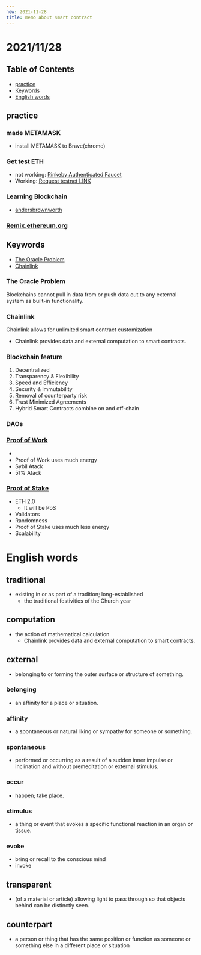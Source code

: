 ```yaml
---
new: 2021-11-28
title: memo about smart contract
---
```


# 2021/11/28
## Table of Contents
  - [practice](#practice)
  - [Keywords](#keywords)
  - [English words](#english-words)

## practice
### made METAMASK
  - install METAMASK to Brave(chrome)
### Get test ETH
  - not working: [Rinkeby Authenticated Faucet](https://faucet.rinkeby.io/)
  - Working: [Request testnet LINK](https://faucets.chain.link/rinkeby)

### Learning Blockchain
  - [andersbrownworth](https://andersbrownworth.com/blockchain/public-private-keys/)
### [Remix.ethereum.org](remix.ethereum.org)


## Keywords
  - [The Oracle Problem](#the-oracle-problem)
  - [Chainlink](#chainlink)
### The Oracle Problem
  Blockchains cannot pull in data from or push data out to any external system as built-in functionality.
  
### Chainlink
  Chainlink allows for unlimited smart contract customization
  - Chainlink provides data and external computation to smart contracts.

### Blockchain feature
 1. Decentralized
 2. Transparency & Flexibility
 3. Speed and Efficiency
 4. Security & Immutability
 5. Removal of counterparty risk
 6. Trust Minimized Agreements
 7. Hybrid Smart Contracts combine on and off-chain

### DAOs
### [Proof of Work](https://bitcoin.dmm.com/glossary/proof_of_work#:~:text=%E3%83%97%E3%83%AB%E3%83%BC%E3%83%95%E3%83%BB%E3%82%AA%E3%83%96%E3%83%BB%E3%83%AF%E3%83%BC%E3%82%AF%EF%BC%88Proof%20of%20Work%E3%80%81%E3%80%8CPoW,%E3%81%A4%E3%81%AA%E3%81%90%E3%81%9F%E3%82%81%E3%81%AE%E4%BB%95%E7%B5%84%E3%81%BF%E3%81%A7%E3%81%99%E3%80%82&text=%E3%81%93%E3%81%AE%E6%89%BF%E8%AA%8D%E4%BD%9C%E6%A5%AD%E3%81%A8%E3%81%AF,%E3%82%92%E8%A8%88%E7%AE%97%E3%81%99%E3%82%8B%E4%BD%9C%E6%A5%AD%E3%81%A7%E3%81%99%E3%80%82)
  - 
  - Proof of Work uses much energy
  - Sybil Atack
  - 51% Atack
### [Proof of Stake](https://bitcoin.dmm.com/glossary/proof_of_stake#:~:text=%E3%83%97%E3%83%AB%E3%83%BC%E3%83%95%E3%83%BB%E3%82%AA%E3%83%96%E3%83%BB%E3%82%B9%E3%83%86%E3%83%BC%E3%82%AF%EF%BC%88Proof%20of%20Stake%E3%80%81%E3%80%8CPoS,%E4%BB%95%E7%B5%84%E3%81%BF%E3%81%AE%E4%B8%80%E3%81%A4%E3%81%A7%E3%81%99%E3%80%82&text=%E6%B3%95%E5%AE%9A%E9%80%9A%E8%B2%A8%E3%81%AE%E9%80%81%E9%87%91%E3%81%A7,%E6%8B%85%E3%81%86%E3%81%93%E3%81%A8%E3%81%AB%E3%81%AA%E3%82%8A%E3%81%BE%E3%81%99%E3%80%82)
  - ETH 2.0
    * It will be PoS 
  - Validators
  - Randomness
  - Proof of Stake uses much less energy
  - Scalability

# English words
## traditional
  - existing in or as part of a tradition; long-established
    * the traditional festivities of the Church year
## computation
  - the action of mathematical calculation
    *  Chainlink provides data and external computation to smart contracts.
## external
  - belonging to or forming the outer surface or structure of something.
### belonging
  - an affinity for a place or situation.
### affinity
  - a spontaneous or natural liking or sympathy for someone or something.
### spontaneous
  - performed or occurring as a result of a sudden inner impulse or inclination and without premeditation or external stimulus.
### occur
  - happen; take place.
### stimulus
  - a thing or event that evokes a specific functional reaction in an organ or tissue.
### evoke
  - bring or recall to the conscious mind
  - invoke
## transparent
  - (of a material or article) allowing light to pass through so that objects behind can be distinctly seen.
## counterpart
  - a person or thing that has the same position or function as someone or something else in a different place or situation